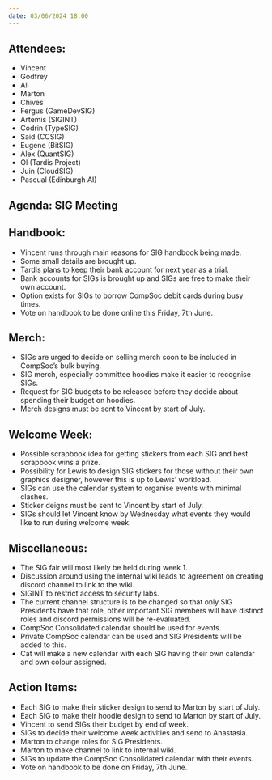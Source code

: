 ```yaml
---
date: 03/06/2024 18:00
---
```


## **Attendees:**
- Vincent
- Godfrey
- Ali
- Marton
- Chives
- Fergus (GameDevSIG)
- Artemis (SIGINT)
- Codrin (TypeSIG)
- Said (CCSIG)
- Eugene (BitSIG)
- Alex (QuantSIG)
- Ol (Tardis Project)
- Juin (CloudSIG)
- Pascual (Edinburgh AI)

## **Agenda:** SIG Meeting 

## **Handbook:**
- Vincent runs through main reasons for SIG handbook being made.
- Some small details are brought up.
- Tardis plans to keep their bank account for next year as a trial.
- Bank accounts for SIGs is brought up and SIGs are free to make their own account.
- Option exists for SIGs to borrow CompSoc debit cards during busy times.
- Vote on handbook to be done online this Friday, 7th June.


## **Merch:**
- SIGs are urged to decide on selling merch soon to be included in CompSoc’s bulk buying.
- SIG merch, especially committee hoodies make it easier to recognise SIGs.
- Request for SIG budgets to be released before they decide about spending their budget on hoodies.
- Merch designs must be sent to Vincent by start of July.


## **Welcome Week:**
- Possible scrapbook idea for getting stickers from each SIG and best scrapbook wins a prize.
- Possibility for Lewis to design SIG stickers for those without their own graphics designer, however this is up to Lewis’ workload.
- SIGs can use the calendar system to organise events with minimal clashes.
- Sticker deigns must be sent to Vincent by start of July.
- SIGs should let Vincent know by Wednesday what events they would like to run during welcome week.


## **Miscellaneous:**
- The SIG fair will most likely be held during week 1.
- Discussion around using the internal wiki leads to agreement on creating discord channel to link to the wiki.
- SIGINT to restrict access to security labs.
- The current channel structure is to be changed so that only SIG Presidents have that role, other important SIG members will have distinct roles and discord permissions will be re-evaluated.
- CompSoc Consolidated calendar should be used for events.
- Private CompSoc calendar can be used and SIG Presidents will be added to this.
- Cat will make a new calendar with each SIG having their own calendar and own colour assigned.

## **Action Items:**
- Each SIG to make their sticker design to send to Marton by start of July.
- Each SIG to make their hoodie design to send to Marton by start of July.
- Vincent to send SIGs their budget by end of week.
- SIGs to decide their welcome week activities and send to Anastasia.
- Marton to change roles for SIG Presidents.
- Marton to make channel to link to internal wiki.
- SIGs to update the CompSoc Consolidated calendar with their events.
- Vote on handbook to be done on Friday, 7th June.
